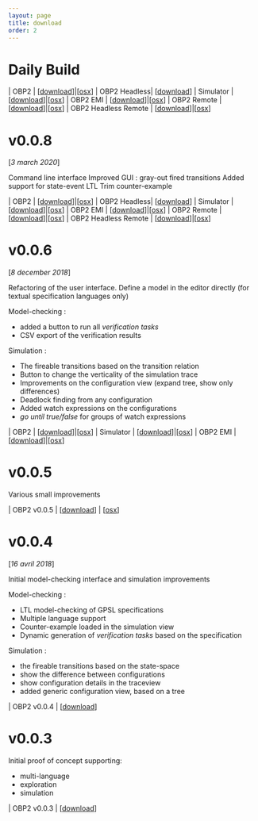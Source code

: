 ```yaml
---
layout: page
title: download
order: 2
---
```


# Daily Build

| OBP2 | [[download](http://mocs-artefacts.ensta-bretagne.fr/OBP2/distributions/obp2-daily-20.zip)]|[[osx](http://mocs-artefacts.ensta-bretagne.fr/OBP2/distributions/obp2-osx-daily-20.zip)]
| OBP2 Headless| [[download](http://mocs-artefacts.ensta-bretagne.fr/OBP2/distributions/obp2-headless-daily-20.zip)]
| Simulator | [[download](http://mocs-artefacts.ensta-bretagne.fr/OBP2/distributions/obp2-simulator-daily-20.zip)]|[[osx](http://mocs-artefacts.ensta-bretagne.fr/OBP2/distributions/obp2-simulator-osx-daily-20.zip)]
| OBP2 EMI | [[download](http://mocs-artefacts.ensta-bretagne.fr/OBP2/distributions/obp2-emi-daily-20.zip)]|[[osx](http://mocs-artefacts.ensta-bretagne.fr/OBP2/distributions/obp2-emi-osx-daily-20.zip)]
| OBP2 Remote | [[download](http://mocs-artefacts.ensta-bretagne.fr/OBP2/distributions/obp2-remote-daily-20.zip)]|[[osx](http://mocs-artefacts.ensta-bretagne.fr/OBP2/distributions/obp2-remote-osx-daily-20.zip)]
| OBP2 Headless Remote | [[download](http://mocs-artefacts.ensta-bretagne.fr/OBP2/distributions/obp2-remote-headless-daily-20.zip)]|[[osx](http://mocs-artefacts.ensta-bretagne.fr/OBP2/distributions/obp2-remote-headless-daily-20.zip)]

# v0.0.8
[*3 march 2020*]

Command line interface
Improved GUI : gray-out fired transitions
Added support for state-event LTL
Trim counter-example

| OBP2 | [[download](http://mocs-artefacts.ensta-bretagne.fr/OBP2/distributions/obp2-0.0.8.zip)]|[[osx](http://mocs-artefacts.ensta-bretagne.fr/OBP2/distributions/obp2-osx-0.0.8.zip)]
| OBP2 Headless| [[download](http://mocs-artefacts.ensta-bretagne.fr/OBP2/distributions/obp2-headless-0.0.8.zip)]
| Simulator | [[download](http://mocs-artefacts.ensta-bretagne.fr/OBP2/distributions/obp2-simulator-0.0.8.zip)]|[[osx](http://mocs-artefacts.ensta-bretagne.fr/OBP2/distributions/obp2-simulator-osx-0.0.8.zip)]
| OBP2 EMI | [[download](http://mocs-artefacts.ensta-bretagne.fr/OBP2/distributions/obp2-emi-0.0.8.zip)]|[[osx](http://mocs-artefacts.ensta-bretagne.fr/OBP2/distributions/obp2-emi-osx-0.0.8.zip)]
| OBP2 Remote | [[download](http://mocs-artefacts.ensta-bretagne.fr/OBP2/distributions/obp2-remote-0.0.8.zip)]|[[osx](http://mocs-artefacts.ensta-bretagne.fr/OBP2/distributions/obp2-remote-osx-0.0.8.zip)]
| OBP2 Headless Remote | [[download](http://mocs-artefacts.ensta-bretagne.fr/OBP2/distributions/obp2-remote-headless-0.0.8.zip)]|[[osx](http://mocs-artefacts.ensta-bretagne.fr/OBP2/distributions/obp2-remote-headless-0.0.8.zip)]

# v0.0.6 
[*8 december 2018*]

Refactoring of the user interface.
Define a model in the editor directly (for textual specification languages only)

Model-checking :

- added a button to run all *verification tasks*
- CSV export of the verification results

Simulation :

- The fireable transitions based on the transition relation
- Button to change the verticality of the simulation trace
- Improvements on the configuration view (expand tree, show only differences)
- Deadlock finding from any configuration
- Added watch expressions on the configurations
- *go until true/false* for groups of watch expressions

| OBP2 | [[download](http://mocs-artefacts.ensta-bretagne.fr/OBP2/distributions/plug-obp2-0.0.6.zip)]|[[osx](http://mocs-artefacts.ensta-bretagne.fr/OBP2/distributions/plug-obp2-mac-0.0.6.zip)]
| Simulator | [[download](http://mocs-artefacts.ensta-bretagne.fr/OBP2/distributions/plug-simulator-0.0.6.zip)]|[[osx](http://mocs-artefacts.ensta-bretagne.fr/OBP2/distributions/plug-simulator-mac-0.0.6.zip)]
| OBP2 EMI | [[download](http://mocs-artefacts.ensta-bretagne.fr/OBP2/distributions/plug-obp2_emi-0.0.6.zip)]|[[osx](http://mocs-artefacts.ensta-bretagne.fr/OBP2/distributions/plug-obp2_emi-mac-0.0.6.zip)]

# v0.0.5

Various small improvements

| OBP2 v0.0.5 | [[download](http://mocs-artefacts.ensta-bretagne.fr/OBP2/distributions/plug-obp2-0.0.5.zip)] | [[osx](http://mocs-artefacts.ensta-bretagne.fr/OBP2/distributions/plug-obp2-mac-0.0.5.zip)]

# v0.0.4
[*16 avril 2018*]

Initial model-checking interface and simulation improvements

Model-checking :

- LTL model-checking of GPSL specifications
- Multiple language support
- Counter-example loaded in the simulation view
- Dynamic generation of *verification tasks* based on the specification

Simulation :

- the fireable transitions based on the state-space
- show the difference between configurations
- show configuration details in the traceview
- added generic configuration view, based on a tree

| OBP2 v0.0.4 | [[download](http://mocs-artefacts.ensta-bretagne.fr/OBP2/distributions/plug-obp2-0.0.4.zip)]

# v0.0.3

Initial proof of concept supporting:

- multi-language
- exploration
- simulation

| OBP2 v0.0.3 | [[download](http://mocs-artefacts.ensta-bretagne.fr/OBP2/distributions/plug-all-0.0.3.zip)]
